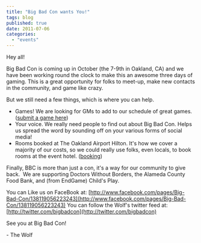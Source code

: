 ```yaml
---
title: "Big Bad Con wants You!"
tags: blog
published: true
date: 2011-07-06
categories: 
  - "events"
---
```


Hey all!

Big Bad Con is coming up in October (the 7-9th in Oakland, CA) and we have been working round the clock to make this an awesome three days of gaming. This is a great opportunity for folks to meet-up, make new contacts in the community, and game like crazy.

But we still need a few things, which is where you can help.

- Games! We are looking for GMs to add to our schedule of great games. ([submit a game here](../?page_id=7))
- Your voice. We really need people to find out about Big Bad Con. Helps us spread the word by sounding off on your various forms of social media!
- Rooms booked at The Oakland Airport Hilton. It's how we cover a majority of our costs, so we could really use folks, even locals, to book rooms at the event hotel. ([booking](http://www.hilton.com/en/hi/groups/personalized/O/OAKHIHH-BBC-20111007/index.jhtml?WT.mc_id=POG))

Finally, BBC is more than just a con, it's a way for our community to give back.  We are supporting Doctors Without Borders, the Alameda County Food Bank, and (from EndGame) Child's Play.

You can Like us on FaceBook at: [http://www.facebook.com/pages/Big-Bad-Con/138119056223243](http://www.facebook.com/pages/Big-Bad-Con/138119056223243) You can follow the Wolf's twitter feed at: [http://twitter.com/bigbadcon](http://twitter.com/bigbadcon)

See you at Big Bad Con!

\- The Wolf
